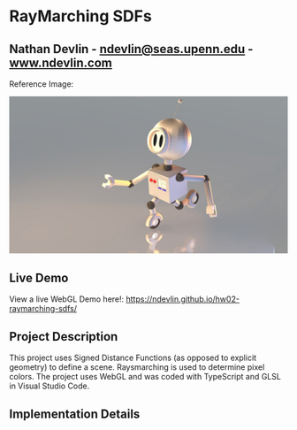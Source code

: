 # RayMarching SDFs

## Nathan Devlin - ndevlin@seas.upenn.edu - www.ndevlin.com

Reference Image:

![](Reference.jpeg)

## Live Demo
View a live WebGL Demo here!:
https://ndevlin.github.io/hw02-raymarching-sdfs/

## Project Description

This project uses Signed Distance Functions (as opposed to explicit geometry) to define a scene. Raysmarching is used to determine pixel colors. The project uses WebGL and was coded with TypeScript and GLSL in Visual Studio Code.

## Implementation Details


